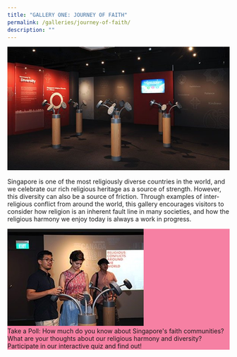 ```yaml
---
title: "GALLERY ONE: JOURNEY OF FAITH"
permalink: /galleries/journey-of-faith/
description: ""
---
```

![GALLERY ONE: JOURNEY OF FAITH](/images/G1_1.jpg)

Singapore is one of the most religiously diverse countries in the world, and we celebrate our rich religious heritage as a source of strength. However, this diversity can also be a source of friction. Through examples of inter-religious conflict from around the world, this gallery encourages visitors to consider how religion is an inherent fault line in many societies, and how the religious harmony we enjoy today is always a work in progress.

<div class="row" style="background: #f680a3;">
<div class="col is-4"><img  src="/images/G1_highlights.jpg"/></div>
<div class="col is-8">Take a Poll: How much do you know about Singapore's faith communities? What are your thoughts about our religious harmony and diversity? Participate in our interactive quiz and find out!</div>
</div>